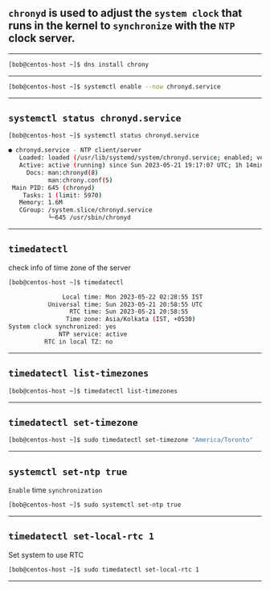 

## `chronyd` is used to adjust the `system clock` that runs in the kernel to `synchronize` with the `NTP` clock server.

________________________________________________________________________________________________







```bash
[bob@centos-host ~]$ dns install chrony
```

________________________________________________________________________________________________






```bash
[bob@centos-host ~]$ systemctl enable --now chronyd.service
```

________________________________________________________________________________________________


## `systemctl status chronyd.service`


```bash
[bob@centos-host ~]$ systemctl status chronyd.service

● chronyd.service - NTP client/server
   Loaded: loaded (/usr/lib/systemd/system/chronyd.service; enabled; vendor preset: enab>
   Active: active (running) since Sun 2023-05-21 19:17:07 UTC; 1h 14min ago
     Docs: man:chronyd(8)
           man:chrony.conf(5)
 Main PID: 645 (chronyd)
    Tasks: 1 (limit: 5970)
   Memory: 1.6M
   CGroup: /system.slice/chronyd.service
           └─645 /usr/sbin/chronyd
```

________________________________________________________________________________________________


## `timedatectl`

check info of time zone  of the server

```bash
[bob@centos-host ~]$ timedatectl

               Local time: Mon 2023-05-22 02:28:55 IST
           Universal time: Sun 2023-05-21 20:58:55 UTC
                 RTC time: Sun 2023-05-21 20:58:55
                Time zone: Asia/Kolkata (IST, +0530)
System clock synchronized: yes
              NTP service: active
          RTC in local TZ: no
```

________________________________________________________________________________________________


## `timedatectl list-timezones`


```bash
[bob@centos-host ~]$ timedatectl list-timezones 
```

________________________________________________________________________________________________



## `timedatectl set-timezone`

```bash
[bob@centos-host ~]$ sudo timedatectl set-timezone "America/Toronto"
```


________________________________________________________________________________________________


## `systemctl set-ntp true`


`Enable` time `synchronization` 

```bash
[bob@centos-host ~]$ sudo systemctl set-ntp true
```

________________________________________________________________________________________________


## `timedatectl set-local-rtc 1`

Set system to use RTC

```bash
[bob@centos-host ~]$ sudo timedatectl set-local-rtc 1
```

________________________________________________________________________________________________
